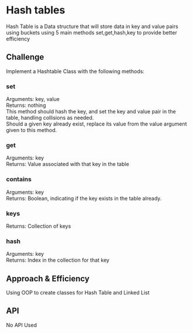 # Hash tables
Hash Table is a Data structure that will store data in key and value pairs using buckets using 5 main methods
set,get,hash,key to provide better efficiency

## Challenge

Implement a Hashtable Class with the following methods:

### **set** 
Arguments: key, value  
Returns: nothing  
This method should hash the key, and set the key and value pair in the table, handling collisions as needed.  
Should a given key already exist, replace its value from the value argument given to this method.  
### **get**  
Arguments: key  
Returns: Value associated with that key in the table  
### **contains**  
Arguments: key  
Returns: Boolean, indicating if the key exists in the table already.  
### **keys**  
Returns: Collection of keys  
### **hash**  
Arguments: key  
Returns: Index in the collection for that key  


## Approach & Efficiency

Using OOP to create classes for Hash Table and Linked List

## API
No API Used
